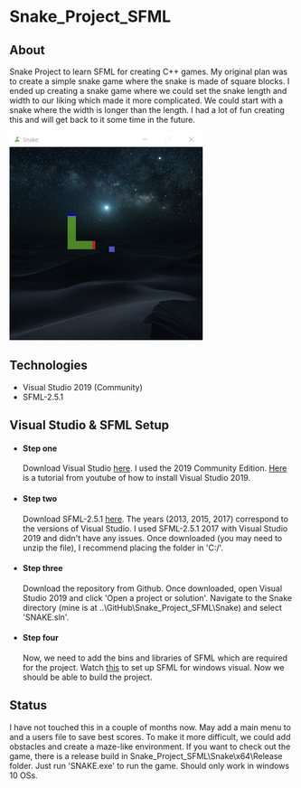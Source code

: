 # Snake_Project_SFML
## About
Snake Project to learn SFML for creating C++ games.
My original plan was to create a simple snake game where the snake is made of square blocks.
I ended up creating a snake game where we could set the snake length and width to our liking which made it more complicated.
We could start with a snake where the width is longer than the length.
I had a lot of fun creating this and will get back to it some time in the future.

![Screenshot of the current version:](https://github.com/Alcantara98/Snake_Project_SFML/blob/master/Snake/SNAKE/screenshot.jpg)
## Technologies
* Visual Studio 2019 (Community)
* SFML-2.5.1
##  Visual Studio & SFML Setup
* #### Step one
  Download Visual Studio [here](https://visualstudio.microsoft.com/downloads/). I used the 2019 Community Edition.  [Here](https://www.youtube.com/watch?v=FBo5Cso-ufE) is a tutorial from youtube of how to install Visual Studio 2019.
* #### Step two
  Download SFML-2.5.1 [here](https://www.sfml-dev.org/download/sfml/2.5.1/). The years (2013, 2015, 2017) correspond to the versions of Visual Studio. I used SFML-2.5.1 2017 with Visual Studio 2019 and didn't have any issues. Once downloaded (you may need to unzip the file), I recommend placing the folder in 'C:/'.  
* #### Step three
  Download the repository from Github. Once downloaded, open Visual Studio 2019 and click 'Open a project or solution'. Navigate to the Snake directory (mine is at ..\GitHub\Snake_Project_SFML\Snake) and select 'SNAKE.sln'.
* #### Step four
  Now, we need to add the bins and libraries of SFML which are required for the project. Watch [this](https://www.youtube.com/watch?v=YfMQyOw1zik) to set up SFML for windows visual. Now we should be able to build the project.
  
## Status
I have not touched this in a couple of months now. May add a main menu to and a users file to save best scores. To make it more difficult, we could add obstacles and create a maze-like environment.  If you want to check out the game, there is a release build in Snake_Project_SFML\Snake\x64\Release folder. Just run 'SNAKE.exe' to run the game. Should only work in windows 10 OSs.
